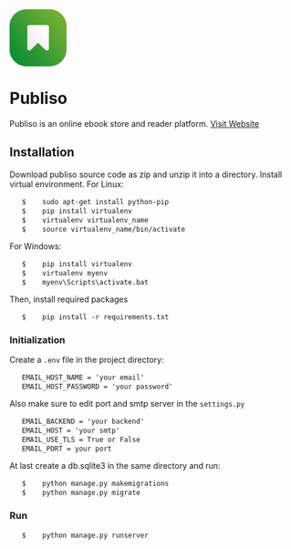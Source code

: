 <img src="static/image/logo.png" width="100" style="display:block" />

# Publiso

Publiso is an online ebook store and reader platform. [Visit Website](https://publiso.in)

## Installation

Download publiso source code as zip and unzip it into a directory.
Install virtual environment.
For Linux:
```
   $	sudo apt-get install python-pip
   $	pip install virtualenv
   $	virtualenv virtualenv_name
   $	source virtualenv_name/bin/activate
```
For Windows:
```
   $	pip install virtualenv
   $	virtualenv myenv
   $	myenv\Scripts\activate.bat
```
Then, install required packages
```
   $	pip install -r requirements.txt
```

### Initialization

Create a `.env` file in the project directory:
```
   EMAIL_HOST_NAME = 'your email'
   EMAIL_HOST_PASSWORD = 'your password'
```
Also make sure to edit port and smtp server in the `settings.py`
```
   EMAIL_BACKEND = 'your backend'
   EMAIL_HOST = 'your smtp'
   EMAIL_USE_TLS = True or False
   EMAIL_PORT = your port
```
At last create a db.sqlite3 in the same directory and run:
```
   $	python manage.py makemigrations
   $	python manage.py migrate
```

### Run

```
   $	python manage.py runserver
```

